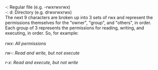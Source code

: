 -: Regular file (e.g. -rwxrwxrwx) <br />
-: d: Directory (e.g. drwxrwxrwx) <br />
The next 9 characters are broken up into 3 sets of rwx and represent the permissions themselves for the "owner", "group", and "others", in order. Each group of 3 represents the permissions for reading, writing, and executing, in order. So, for example:
<br /><br />
<em>rwx: All permissions</em>

<em>rw-: Read and write, but not execute</em>

<em>r-x: Read and execute, but not write</em>
